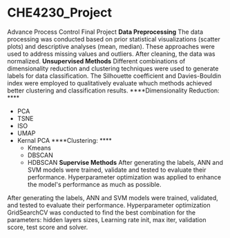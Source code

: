 # CHE4230_Project
Advance Process Control Final Project
**Data Preprocessing**
The data processing was conducted based on prior statistical visualizations (scatter plots) and descriptive analyses (mean, median). These approaches were used to address missing values and outliers. After cleaning, the data was normalized.
**Unsupervised Methods**
Different combinations of dimensionality reduction and clustering techniques were used to generate labels for data classification. The Silhouette coefficient and Davies-Bouldin index were employed to qualitatively evaluate whuch methods achieved better clustering and classification results.
****Dimensionality Reduction: ****
  - PCA
  - TSNE
  - ISO
  - UMAP
  - Kernal PCA
****Clustering: ****
    - Kmeans
    - DBSCAN
    - HDBSCAN
**Supervise Methods**
After generating the labels, ANN and SVM models were trained, validate and tested to evaluate their performance. Hyperparameter optimization was applied to enhance the model's performance as much as possible.

After generating the labels, ANN and SVM models were trained, validated, and tested to evaluate their performance. Hyperparameter optimization GridSearchCV was conducted to find the best combination for the parameters: hidden layers sizes, Learning rate init, max iter, validation score, test score and solver.
